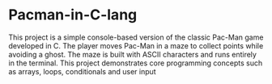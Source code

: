 # Pacman-in-C-lang
This project is a simple console-based version of the classic Pac-Man game developed in C. The player moves Pac-Man in a maze to collect points while avoiding a ghost. The maze is built with ASCII characters and runs entirely in the terminal. This project demonstrates core programming concepts such as arrays, loops, conditionals and user input
